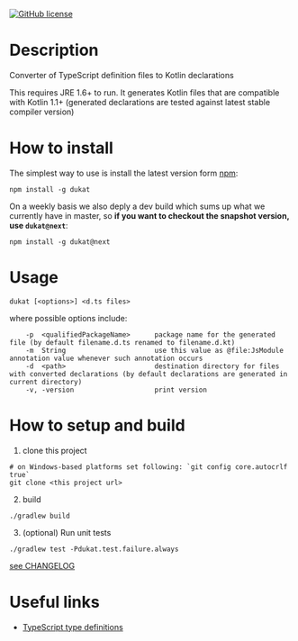[//]: # (Removed label in accordance with https://confluence.jetbrains.com/display/ALL/JetBrains+on+GitHub)
[![GitHub license](https://img.shields.io/badge/license-Apache%20License%202.0-blue.svg?style=flat)](https://www.apache.org/licenses/LICENSE-2.0)
# Description
Converter of TypeScript definition files to Kotlin declarations

This requires JRE 1.6+ to run. It generates Kotlin files that are compatible with Kotlin 1.1+ (generated declarations
are tested against latest stable compiler version)

# How to install

The simplest way to use is install the latest version form [npm](https://www.npmjs.com/package/dukat):
```shell
npm install -g dukat
```

On a weekly basis we also deply a dev build which sums up what we currently have in master, 
so **if you want to checkout the snapshot version, use `dukat@next`**:

```
npm install -g dukat@next
```

# Usage

```shell
dukat [<options>] <d.ts files>
```

where possible options include:
```shell
    -p  <qualifiedPackageName>      package name for the generated file (by default filename.d.ts renamed to filename.d.kt)
    -m  String                      use this value as @file:JsModule annotation value whenever such annotation occurs
    -d  <path>                      destination directory for files with converted declarations (by default declarations are generated in current directory)
    -v, -version                    print version
```

# How to setup and build

1. clone this project
  ```shell
  # on Windows-based platforms set following: `git config core.autocrlf true`   
  git clone <this project url>
  ```
  
2. build
 
 ```shell
 ./gradlew build
 ```
 
3. (optional) Run unit tests

```shell
./gradlew test -Pdukat.test.failure.always
```  

[see CHANGELOG](https://github.com/Kotlin/dukat/blob/master/CHANGELOG.md)

# Useful links

- [TypeScript type definitions](https://github.com/DefinitelyTyped/DefinitelyTyped)
 
